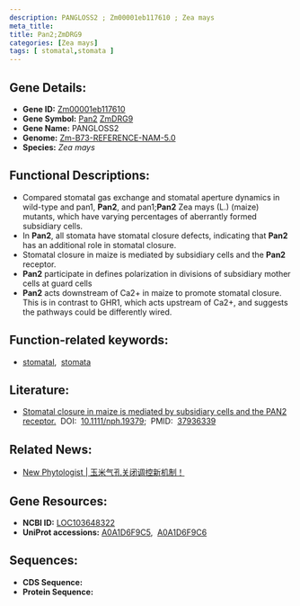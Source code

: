```yaml
---
description: PANGLOSS2 ; Zm00001eb117610 ; Zea mays
meta_title:
title: Pan2;ZmDRG9
categories: [Zea mays]
tags: [ stomatal,stomata ]
---
```


## Gene Details:
- **Gene ID:**	[Zm00001eb117610](https://www.maizegdb.org/gene_center/gene/Zm00001eb117610)
- **Gene Symbol:** <u>Pan2</u>&nbsp;<u>ZmDRG9</u>
- **Gene Name:** PANGLOSS2
- **Genome:** [Zm-B73-REFERENCE-NAM-5.0](https://www.maizegdb.org/genome/assembly/Zm-B73-REFERENCE-NAM-5.0)
- **Species:** *Zea mays*

## Functional Descriptions:
   - Compared stomatal gas exchange and stomatal aperture dynamics in wild-type and pan1, **Pan2**, and pan1;**Pan2** Zea mays (L.) (maize) mutants, which have varying percentages of aberrantly formed subsidiary cells.
   - In **Pan2**, all stomata have stomatal closure defects, indicating that **Pan2** has an additional role in stomatal closure.
   - Stomatal closure in maize is mediated by subsidiary cells and the **Pan2** receptor.
   - **Pan2** participate in defines polarization in divisions of subsidiary mother cells at guard cells
   - **Pan2** acts downstream of Ca2+ in maize to promote stomatal closure. This is in contrast to GHR1, which acts upstream of Ca2+, and suggests the pathways could be differently wired.

## Function-related keywords:
- [stomatal](/tags/stomatal/),&nbsp;&nbsp;[stomata](/tags/stomata/)

## Literature:
   - [Stomatal closure in maize is mediated by subsidiary cells and the PAN2 receptor.]( https://nph.onlinelibrary.wiley.com/doi/10.1111/nph.19379)&nbsp;&nbsp;DOI:&nbsp;&nbsp;[10.1111/nph.19379](https://nph.onlinelibrary.wiley.com/doi/10.1111/nph.19379);&nbsp;&nbsp;PMID:&nbsp;&nbsp;[37936339](https://pubmed.ncbi.nlm.nih.gov/37936339/)

## Related News:
   - [New Phytologist | 玉米气孔关闭调控新机制！](https://mp.weixin.qq.com/s?__biz=MzU3ODY3MDM0NA==&mid=2247531464&idx=1&sn=b6ae0d0defe7e3f5e21ffeff420c2082&chksm=5bb3eee5b383a75d19edd425a9f41d72aa3fbcbc989cceb74bc9ba26ada1e88dcb709ee3596c&scene=27#wechat_redirect)

## Gene Resources:
- **NCBI ID:** [LOC103648322](https://www.ncbi.nlm.nih.gov/gene/?term=LOC103648322)
- **UniProt accessions:** [A0A1D6F9C5](https://www.uniprot.org/uniprotkb/A0A1D6F9C5/entry),&nbsp;&nbsp;[A0A1D6F9C6](https://www.uniprot.org/uniprotkb/A0A1D6F9C6/entry)



## Sequences:
- **CDS Sequence:**
- **Protein Sequence:**
